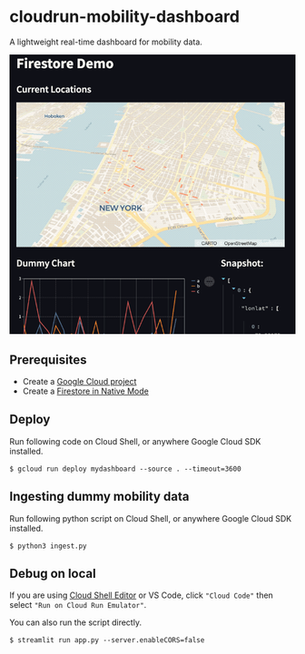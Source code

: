 # cloudrun-mobility-dashboard
A lightweight real-time dashboard for mobility data. 

![demo](./dashboard.gif)

## Prerequisites
- Create a [Google Cloud project](https://cloud.google.com/docs/get-started)
- Create a [Firestore in Native Mode](https://cloud.google.com/firestore/docs/create-database-server-client-library#create_a_in_native_mode_database)

## Deploy
Run following code on Cloud Shell, or anywhere Google Cloud SDK installed.

```
$ gcloud run deploy mydashboard --source . --timeout=3600
```

## Ingesting dummy mobility data
Run following python script on Cloud Shell, or anywhere Google Cloud SDK installed.

```
$ python3 ingest.py
```

## Debug on local
If you are using [Cloud Shell Editor](ide.cloud.google.com) or VS Code, click `"Cloud Code"` then select `"Run on Cloud Run Emulator"`.

You can also run the script directly. 
```
$ streamlit run app.py --server.enableCORS=false
```
